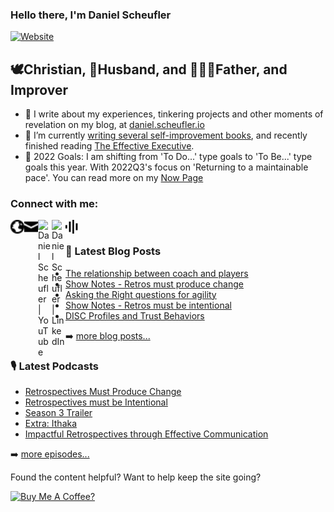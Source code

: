 ### Hello there, I'm Daniel Scheufler 

[![Website](https://img.shields.io/website?label=daniel.scheufler.io&style=for-the-badge&url=https%3A%2F%2Fdaniel.scheufler.io)][website]


## 🕊️Christian, 👫Husband, and 👨‍👩‍👧Father, and Improver
- 👀 I write about my experiences, tinkering projects and other moments of revelation on my blog, at [daniel.scheufler.io][website]
- 🌱 I’m currently [writing several self-improvement books](https://leanpub.com/u/danielscheufler), and recently finished reading [The Effective Executive]([https://www.amazon.com/15-Invaluable-Laws-Growth-Potential/dp/1599953668](https://www.amazon.com/Effective-Executive-Definitive-Harperbusiness-Essentials/dp/0060833459)).
- 🥅 2022 Goals: I am shifting from 'To Do...' type goals to 'To Be...' type goals this year. With 2022Q3's focus on 'Returning to a maintainable pace'. You can read more on my [Now Page](https://daniel.scheufler.io/now/)

### Connect with me:

[<img align="left" alt="daniel.scheufler.io" width="22px" src="https://raw.githubusercontent.com/iconic/open-iconic/master/svg/globe.svg" />][website]
[<img align="left" alt="daniel@scheufler.io" width="22px" src="https://raw.githubusercontent.com/iconic/open-iconic/master/svg/envelope-closed.svg" />][email]
[<img align="left" alt="Daniel Scheufler | YouTube" width="22px" src="https://cdn.jsdelivr.net/npm/simple-icons@v3/icons/youtube.svg" />][youtube]
[<img align="left" alt="Daniel Scheufler | LinkedIn" width="22px" src="https://cdn.jsdelivr.net/npm/simple-icons@v3/icons/linkedin.svg" />][linkedin]
[<img align="left" alt="A Journeyman's Travels Podcast | Anchor" width="22px" src="https://raw.githubusercontent.com/iconic/open-iconic/master/svg/audio-spectrum.svg" />][podcast]


<br />


### 📕 Latest Blog Posts

<!-- BLOG-POST-LIST:START -->
- [The relationship between coach and players](https://daniel.scheufler.io/2023/04/04/coach-and-players/)
- [Show Notes - Retros must produce change](https://daniel.scheufler.io/2023/03/31/show-notes-retros-must-produce-change/)
- [Asking the Right questions for agility](https://daniel.scheufler.io/2023/03/28/ask-right-questions-agile/)
- [Show Notes - Retros must be intentional](https://daniel.scheufler.io/2023/03/24/show-notes-retros-must-be-intentional/)
- [DISC Profiles and Trust Behaviors](https://daniel.scheufler.io/2023/03/21/disc-and-trust/)
<!-- BLOG-POST-LIST:END -->

➡️ [more blog posts...](https://daniel.scheufler.io)

### 🎙️ Latest Podcasts
<!-- PODCAST-LIST:START -->
- [Retrospectives Must Produce Change](https://podcasters.spotify.com/pod/show/journeymans-travels/episodes/Retrospectives-Must-Produce-Change-e1tg29c)
- [Retrospectives must be Intentional](https://podcasters.spotify.com/pod/show/journeymans-travels/episodes/Retrospectives-must-be-Intentional-e1tg27a)
- [Season 3 Trailer](https://podcasters.spotify.com/pod/show/journeymans-travels/episodes/Season-3-Trailer-e208i5e)
- [Extra: Ithaka](https://podcasters.spotify.com/pod/show/journeymans-travels/episodes/Extra-Ithaka-e1sqrnk)
- [Impactful Retrospectives through Effective Communication](https://podcasters.spotify.com/pod/show/journeymans-travels/episodes/Impactful-Retrospectives-through-Effective-Communication-e1r5ac0)
<!-- PODCAST-LIST:END -->

➡️ [more episodes...](https://anchor.fm/journeymans-travels)

Found the content helpful? Want to help keep the site going?

<a href="https://www.buymeacoffee.com/djscheuf" target="_blank"><img src="https://cdn.buymeacoffee.com/buttons/v2/arial-green.png" alt="Buy Me A Coffee?" style="height: 60px !important;width: 217px !important;" ></a>

[website]: https://daniel.scheufler.io
[youtube]: https://www.youtube.com/channel/UCudsO4RmJDekSneHkTkyAAw
[linkedin]: https://www.linkedin.com/in/danielscheufler/
[email]: mailto:daniel@scheufler.io
[podcast]: https://anchor.fm/journeymans-travels
<!---
djscheuf/djscheuf is a ✨ special ✨ repository because its `README.md` (this file) appears on your GitHub profile.
You can click the Preview link to take a look at your changes.
--->
